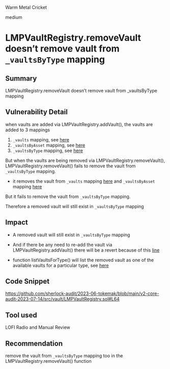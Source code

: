 Warm Metal Cricket

medium

# LMPVaultRegistry.removeVault doesn’t remove vault from `_vaultsByType` mapping

## Summary
LMPVaultRegistry.removeVault doesn’t remove vault from _vaultsByType mapping

## Vulnerability Detail
when vaults are added via LMPVaultRegistry.addVault(), the vaults are added to 3 mappings 
1. `_vaults` mapping, see [here](https://github.com/sherlock-audit/2023-06-tokemak/blob/main/v2-core-audit-2023-07-14/src/vault/LMPVaultRegistry.sol#L54)
2. `_vaultsByAsset` mapping, see [here](https://github.com/sherlock-audit/2023-06-tokemak/blob/main/v2-core-audit-2023-07-14/src/vault/LMPVaultRegistry.sol#L58)
3. `_vaultsByType` mapping, see [here](https://github.com/sherlock-audit/2023-06-tokemak/blob/main/v2-core-audit-2023-07-14/src/vault/LMPVaultRegistry.sol#L59)

But when the vaults are being removed via LMPVaultRegistry.removeVault(), LMPVaultRegistry.removeVault() fails to remove the vault from `_vaultsByType` mapping. 

- it removes the vault from `_vaults` mapping [here](https://github.com/sherlock-audit/2023-06-tokemak/blob/main/v2-core-audit-2023-07-14/src/vault/LMPVaultRegistry.sol#L68) and `_vaultsByAsset` mapping [here](https://github.com/sherlock-audit/2023-06-tokemak/blob/main/v2-core-audit-2023-07-14/src/vault/LMPVaultRegistry.sol#L79)

But it fails to remove the vault from `_vaultsByType` mapping.

Therefore a removed vault will still exist in `_vaultsByType` mapping 

## Impact
- A removed vault will still exist in `_vaultsByType` mapping 

- And if there be any need to re-add the vault via LMPVaultRegistry.addVault() there will be a revert because of this [line](https://github.com/sherlock-audit/2023-06-tokemak/blob/main/v2-core-audit-2023-07-14/src/vault/LMPVaultRegistry.sol#L59)

-  function listVaultsForType() will list the removed vault as one of the available vaults for a particular type, see [here](https://github.com/sherlock-audit/2023-06-tokemak/blob/main/v2-core-audit-2023-07-14/src/vault/LMPVaultRegistry.sol#L102-L103)

## Code Snippet
https://github.com/sherlock-audit/2023-06-tokemak/blob/main/v2-core-audit-2023-07-14/src/vault/LMPVaultRegistry.sol#L64
## Tool used
 LOFI Radio and Manual Review


## Recommendation
remove the vault from  `_vaultsByType` mapping too in the LMPVaultRegistry.removeVault() function
